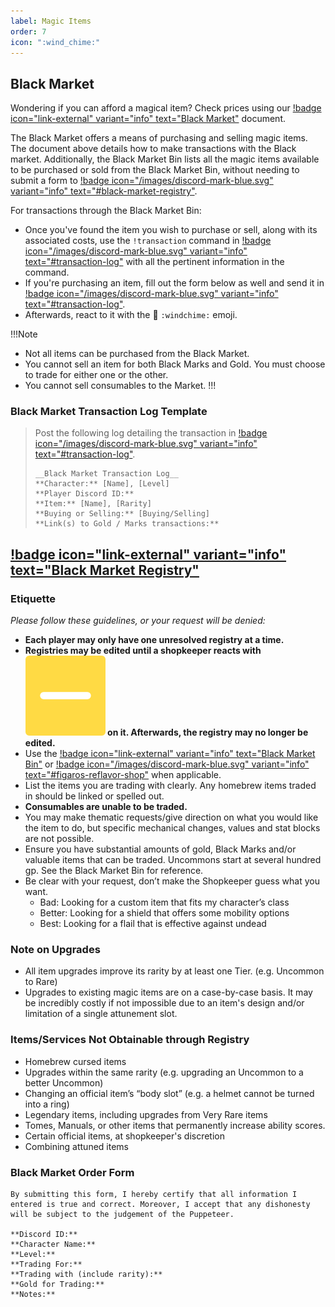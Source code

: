 ```yaml
---
label: Magic Items
order: 7
icon: ":wind_chime:"
---
```


<style>
h1:before { content: "🎐 " }
</style> 

## Black Market

Wondering if you can afford a magical item? Check prices using our [!badge icon="link-external" variant="info" text="Black Market"](https://docs.google.com/document/d/166Do3cLcg_NYRZqSaAN34LQxY9C5xda5WDb9kYezJMM/) document.

The Black Market offers a means of purchasing and selling magic items. The document above details how to make transactions with the Black market. Additionally, the Black Market Bin lists all the magic items available to be purchased or sold from the Black Market Bin, without needing to submit a form to [!badge icon="/images/discord-mark-blue.svg" variant="info" text="#black-market-registry"](https://discord.com/channels/512870694883950598/742720804525178900).

For transactions through the Black Market Bin: 
- Once you've found the item you wish to purchase or sell, along with its associated costs, use the `!transaction` command in [!badge icon="/images/discord-mark-blue.svg" variant="info" text="#transaction-log"](https://discord.com/channels/512870694883950598/531011819095982081) with all the pertinent information in the command. 
- If you're purchasing an item, fill out the form below as well and send it in [!badge icon="/images/discord-mark-blue.svg" variant="info" text="#transaction-log"](https://discord.com/channels/512870694883950598/531011819095982081).
- Afterwards, react to it with the 🎐 `:windchime:` emoji. 

!!!Note
- Not all items can be purchased from the Black Market. 
- You cannot sell an item for both Black Marks and Gold. You must choose to trade for either one or the other. 
- You cannot sell consumables to the Market.
!!!

### Black Market Transaction Log Template
> Post the following log detailing the transaction in [!badge icon="/images/discord-mark-blue.svg" variant="info" text="#transaction-log"](https://discord.com/channels/512870694883950598/531011819095982081).
> ```
> __Black Market Transaction Log__
> **Character:** [Name], [Level]
> **Player Discord ID:** 
> **Item:** [Name], [Rarity]
> **Buying or Selling:** [Buying/Selling]
> **Link(s) to Gold / Marks transactions:** 
> ```

## [!badge icon="link-external" variant="info" text="Black Market Registry"](https://docs.google.com/document/d/166Do3cLcg_NYRZqSaAN34LQxY9C5xda5WDb9kYezJMM/#heading=h.yiit59ughitg)

### Etiquette

*Please follow these guidelines, or your request will be denied:*
- **Each player may only have one unresolved registry at a time.**
- **Registries may be edited until a shopkeeper reacts with <img class="emoji" src="/images/emoji-pending.webp"> on it. Afterwards, the registry may no longer be edited.**
- Use the [!badge icon="link-external" variant="info" text="Black Market Bin"](https://docs.google.com/document/d/166Do3cLcg_NYRZqSaAN34LQxY9C5xda5WDb9kYezJMM/) or [!badge icon="/images/discord-mark-blue.svg" variant="info" text="#figaros-reflavor-shop"](https://discord.com/channels/512870694883950598/555548772545855508) when applicable.
- List the items you are trading with clearly. Any homebrew items traded in should be linked or spelled out.
 - **Consumables are unable to be traded.**
- You may make thematic requests/give direction on what you would like the item to do, but specific mechanical changes, values and stat blocks are not possible.
- Ensure you have substantial amounts of gold, Black Marks and/or valuable items that can be traded. Uncommons start at several hundred gp. See the Black Market Bin for reference.
- Be clear with your request, don’t make the Shopkeeper guess what you want.
  - Bad: Looking for a custom item that fits my character’s class
  - Better: Looking for a shield that offers some mobility options
  - Best: Looking for a flail that is effective against undead

### Note on Upgrades

- All item upgrades improve its rarity by at least one Tier. (e.g. Uncommon to Rare)
- Upgrades to existing magic items are on a case-by-case basis. It may be incredibly costly if not impossible due to an item's design and/or limitation of a single attunement slot.

### Items/Services Not Obtainable through Registry

- Homebrew cursed items
- Upgrades within the same rarity (e.g. upgrading an Uncommon to a better Uncommon)
- Changing an official item’s “body slot” (e.g. a helmet cannot be turned into a ring)
- Legendary items, including upgrades from Very Rare items
- Tomes, Manuals, or other items that permanently increase ability scores.
- Certain official items, at shopkeeper's discretion
- Combining attuned items

### Black Market Order Form

```
By submitting this form, I hereby certify that all information I entered is true and correct. Moreover, I accept that any dishonesty will be subject to the judgement of the Puppeteer.

**Discord ID:** 
**Character Name:** 
**Level:** 
**Trading For:** 
**Trading with (include rarity):** 
**Gold for Trading:** 
**Notes:** 
```